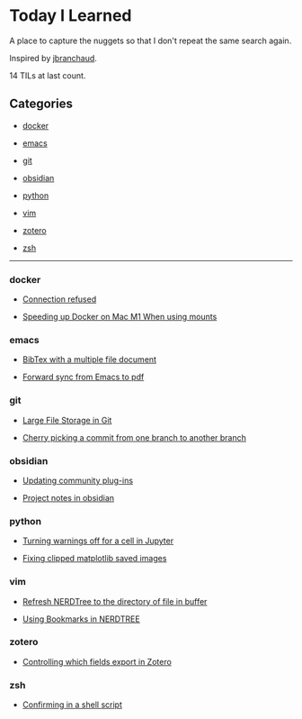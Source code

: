
# Today I Learned

A place to capture the nuggets so that I don't repeat the same search again.

Inspired by [jbranchaud](https://github.com/jbranchaud/til).


14 TILs at last count.

## Categories

 - [docker](#docker)

 - [emacs](#emacs)

 - [git](#git)

 - [obsidian](#obsidian)

 - [python](#python)

 - [vim](#vim)

 - [zotero](#zotero)

 - [zsh](#zsh)

---


### docker

- [Connection refused](docker/connection_refused.md)

- [Speeding up Docker on Mac M1 When using mounts](docker/speeding_up_mounts_mac.md)

### emacs

- [BibTex with a multiple file document](emacs/bibex-with-multiple-docs.md)

- [Forward sync from Emacs to pdf](emacs/forward-sync.md)

### git

- [Large File Storage in Git](git/large-file-storage.md)

- [Cherry picking a commit from one branch to another branch](git/cherry-picking.md)

### obsidian

- [Updating community plug-ins](obsidian/updating_community_plugins.md)

- [Project notes in obsidian](obsidian/project_notes.md)

### python

- [Turning warnings off for a cell in Jupyter](python/warnings-jupyter.md)

- [Fixing clipped matplotlib saved images](python/bbox_inches.md)

### vim

- [Refresh NERDTree to the directory of file in buffer](vim/nerdtreebuffer.md)

- [Using Bookmarks in NERDTREE](vim/nerdtreebookmarks.md)

### zotero

- [Controlling which fields export in Zotero](zotero/export_fields.md)

### zsh

- [Confirming in a shell script](zsh/automatic_confirmation_in_shell.md)